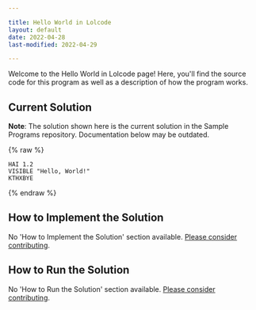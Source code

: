 ```yaml
---

title: Hello World in Lolcode
layout: default
date: 2022-04-28
last-modified: 2022-04-29

---
```


Welcome to the Hello World in Lolcode page! Here, you'll find the source code for this program as well as a description of how the program works.

## Current Solution

**Note**: The solution shown here is the current solution in the Sample Programs repository. Documentation below may be outdated.

{% raw %}

```Lolcode
HAI 1.2
VISIBLE "Hello, World!"
KTHXBYE
```

{% endraw %}

## How to Implement the Solution

No 'How to Implement the Solution' section available. [Please consider contributing](https://github.com/TheRenegadeCoder/sample-programs-website).

## How to Run the Solution

No 'How to Run the Solution' section available. [Please consider contributing](https://github.com/TheRenegadeCoder/sample-programs-website).